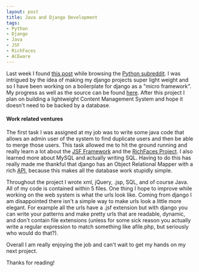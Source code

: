 ```yaml
---
layout: post
title: Java and Django Development
tags:
- Python
- Django
- Java
- JSF
- RichFaces
- ACEware
---
```


Last week I found [this post](http://softwaremaniacs.org/blog/2011/01/07/django-micro-framework/en/) while browsing the [Python subreddit](http://www.reddit.com/r/python). I was intrigued by the idea of making my django projects super light weight and so I have been working on a boilerplate for django as a "micro framework". My progress as well as the source can be found [here](https://github.com/edhedges/edjmicro). After this project I plan on building a lightweight Content Management System and hope it doesn't need to be backed by a database.

#### Work related ventures ####
The first task I was assigned at my job was to write some java code that allows an admin user of the system to find duplicate users and then be able to merge those users. This task allowed me to hit the ground running and really learn a lot about the [JSF Framework](http://www.javaserverfaces.org/) and the [RichFaces Project](http://www.jboss.org/richfaces). I also learned more about MySQL and actually writing SQL. Having to do this has really made me thankful that django has an Object Relational Mapper with a rich [API](https://docs.djangoproject.com/en/dev/topics/db/queries/), because this makes all the database work stupidly simple.

Throughout the project I wrote xml, jQuery, .jsp, SQL, and of course Java. All of my code is contained within 5 files. One thing I hope to improve while working on the web system is what the urls look like. Coming from django I am disappointed there isn't a simple way to make urls look a little more elegant. For example all the urls have a .jsf extension but with django you can write your patterns and make pretty urls that are readable, dynamic, and don't contain file extensions (unless for some sick reason you actually write a regular expression to match something like afile.php, but seriously who would do that?).

Overall I am really enjoying the job and can't wait to get my hands on my next project.

Thanks for reading!